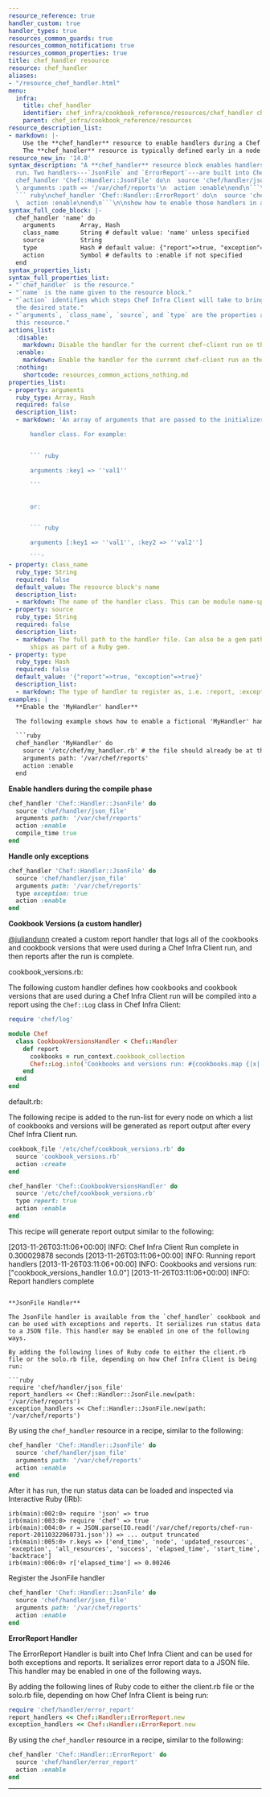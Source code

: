 ```yaml
---
resource_reference: true
handler_custom: true
handler_types: true
resources_common_guards: true
resources_common_notification: true
resources_common_properties: true
title: chef_handler resource
resource: chef_handler
aliases:
- "/resource_chef_handler.html"
menu:
  infra:
    title: chef_handler
    identifier: chef_infra/cookbook_reference/resources/chef_handler chef_handler
    parent: chef_infra/cookbook_reference/resources
resource_description_list:
- markdown: |-
    Use the **chef_handler** resource to enable handlers during a Chef Infra Client run. The resource allows arguments to be passed to Chef Infra Client, which then applies the conditions defined by the custom handler to the node attribute data collected during a Chef Infra Client run, and then processes the handler based on that data.
    The **chef_handler** resource is typically defined early in a node's run-list (often being the first item). This ensures that all of the handlers will be available for the entire Chef Infra Client run.
resource_new_in: '14.0'
syntax_description: "A **chef_handler** resource block enables handlers during a chef-client\n\
  run. Two handlers---`JsonFile` and `ErrorReport`---are built into Chef:\n\n``` ruby\n\
  chef_handler 'Chef::Handler::JsonFile' do\n  source 'chef/handler/json_file'\n \
  \ arguments :path => '/var/chef/reports'\n  action :enable\nend\n```\n\nand:\n\n\
  ``` ruby\nchef_handler 'Chef::Handler::ErrorReport' do\n  source 'chef/handler/error_report'\n\
  \  action :enable\nend\n```\n\nshow how to enable those handlers in a recipe."
syntax_full_code_block: |-
  chef_handler 'name' do
    arguments       Array, Hash
    class_name      String # default value: 'name' unless specified
    source          String
    type            Hash # default value: {"report"=>true, "exception"=>true}
    action          Symbol # defaults to :enable if not specified
  end
syntax_properties_list:
syntax_full_properties_list:
- "`chef_handler` is the resource."
- "`name` is the name given to the resource block."
- "`action` identifies which steps Chef Infra Client will take to bring the node into
  the desired state."
- "`arguments`, `class_name`, `source`, and `type` are the properties available to
  this resource."
actions_list:
  :disable:
    markdown: Disable the handler for the current chef-client run on the current node.
  :enable:
    markdown: Enable the handler for the current chef-client run on the current node.
  :nothing:
    shortcode: resources_common_actions_nothing.md
properties_list:
- property: arguments
  ruby_type: Array, Hash
  required: false
  description_list:
  - markdown: 'An array of arguments that are passed to the initializer for the

      handler class. For example:


      ``` ruby

      arguments :key1 => ''val1''

      ```


      or:


      ``` ruby

      arguments [:key1 => ''val1'', :key2 => ''val2'']

      ```'
- property: class_name
  ruby_type: String
  required: false
  default_value: The resource block's name
  description_list:
  - markdown: The name of the handler class. This can be module name-spaced.
- property: source
  ruby_type: String
  required: false
  description_list:
  - markdown: The full path to the handler file. Can also be a gem path if the handler
      ships as part of a Ruby gem.
- property: type
  ruby_type: Hash
  required: false
  default_value: '{"report"=>true, "exception"=>true}'
  description_list:
  - markdown: The type of handler to register as, i.e. :report, :exception or both.
examples: |
  **Enable the 'MyHandler' handler**

  The following example shows how to enable a fictional 'MyHandler' handler which is located on disk at `/etc/chef/my_handler.rb`. The handler will be configured to run with Chef Infra Client and will be passed values to the handler's initializer method:

  ```ruby
  chef_handler 'MyHandler' do
    source '/etc/chef/my_handler.rb' # the file should already be at this path
    arguments path: '/var/chef/reports'
    action :enable
  end
  ```

  **Enable handlers during the compile phase**

  ```ruby
  chef_handler 'Chef::Handler::JsonFile' do
    source 'chef/handler/json_file'
    arguments path: '/var/chef/reports'
    action :enable
    compile_time true
  end
  ```

  **Handle only exceptions**

  ```ruby
  chef_handler 'Chef::Handler::JsonFile' do
    source 'chef/handler/json_file'
    arguments path: '/var/chef/reports'
    type exception: true
    action :enable
  end
  ```

  **Cookbook Versions (a custom handler)**

  [@juliandunn](https://github.com/juliandunn) created a custom report handler that logs all of the cookbooks and cookbook versions that were used during a Chef Infra Client run, and then reports after the run is complete.

  cookbook_versions.rb:

  The following custom handler defines how cookbooks and cookbook versions that are used during a Chef Infra Client run will be compiled into a report using the `Chef::Log` class in Chef Infra Client:

  ```ruby
  require 'chef/log'

  module Chef
    class CookbookVersionsHandler < Chef::Handler
      def report
        cookbooks = run_context.cookbook_collection
        Chef::Log.info('Cookbooks and versions run: #{cookbooks.map {|x| x.name.to_s + ' ' + x.version }}')
      end
    end
  end
  ```

  default.rb:

  The following recipe is added to the run-list for every node on which a list of cookbooks and versions will be generated as report output after every Chef Infra Client run.

  ```ruby
  cookbook_file '/etc/chef/cookbook_versions.rb' do
    source 'cookbook_versions.rb'
    action :create
  end

  chef_handler 'Chef::CookbookVersionsHandler' do
    source '/etc/chef/cookbook_versions.rb'
    type report: true
    action :enable
  end
  ```

  This recipe will generate report output similar to the following:

  [2013-11-26T03:11:06+00:00] INFO: Chef Infra Client Run complete in 0.300029878 seconds
  [2013-11-26T03:11:06+00:00] INFO: Running report handlers
  [2013-11-26T03:11:06+00:00] INFO: Cookbooks and versions run: ["cookbook_versions_handler 1.0.0"]
  [2013-11-26T03:11:06+00:00] INFO: Report handlers complete
  ```

  **JsonFile Handler**

  The JsonFile handler is available from the `chef_handler` cookbook and can be used with exceptions and reports. It serializes run status data to a JSON file. This handler may be enabled in one of the following ways.

  By adding the following lines of Ruby code to either the client.rb file or the solo.rb file, depending on how Chef Infra Client is being run:

  ```ruby
  require 'chef/handler/json_file'
  report_handlers << Chef::Handler::JsonFile.new(path: '/var/chef/reports')
  exception_handlers << Chef::Handler::JsonFile.new(path: '/var/chef/reports')
  ```

  By using the `chef_handler` resource in a recipe, similar to the following:

  ```ruby
  chef_handler 'Chef::Handler::JsonFile' do
    source 'chef/handler/json_file'
    arguments path: '/var/chef/reports'
    action :enable
  end
  ```

  After it has run, the run status data can be loaded and inspected via Interactive Ruby (IRb):

  ```
  irb(main):002:0> require 'json' => true
  irb(main):003:0> require 'chef' => true
  irb(main):004:0> r = JSON.parse(IO.read('/var/chef/reports/chef-run-report-20110322060731.json')) => ... output truncated
  irb(main):005:0> r.keys => ['end_time', 'node', 'updated_resources', 'exception', 'all_resources', 'success', 'elapsed_time', 'start_time', 'backtrace']
  irb(main):006:0> r['elapsed_time'] => 0.00246
  ```

  Register the JsonFile handler

  ```ruby
  chef_handler 'Chef::Handler::JsonFile' do
    source 'chef/handler/json_file'
    arguments path: '/var/chef/reports'
    action :enable
  end
  ```

  **ErrorReport Handler**

  The ErrorReport Handler is built into Chef Infra Client and can be used for both exceptions and reports. It serializes error report data to a JSON file. This handler may be enabled in one of the following ways.

  By adding the following lines of Ruby code to either the client.rb file or the solo.rb file, depending on how Chef Infra Client is being run:

  ```ruby
  require 'chef/handler/error_report'
  report_handlers << Chef::Handler::ErrorReport.new
  exception_handlers << Chef::Handler::ErrorReport.new
  ```

  By using the `chef_handler` resource in a recipe, similar to the following:

  ```ruby
  chef_handler 'Chef::Handler::ErrorReport' do
    source 'chef/handler/error_report'
    action :enable
  end
  ```
---
```

